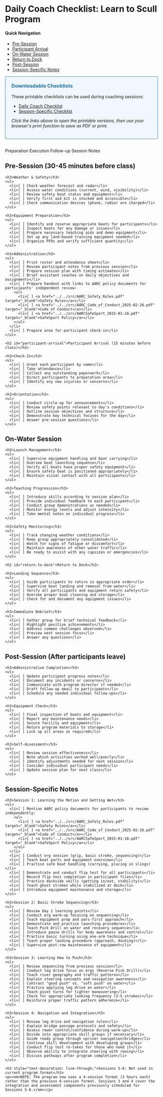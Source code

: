 # Daily Coach Checklist: Learn to Scull Program

<div class="page-toc">
  <h4>Quick Navigation</h4>
  <ul>
    <li><a href="#pre-session">Pre-Session</a></li>
    <li><a href="#participant-arrival">Participant Arrival</a></li>
    <li><a href="#on-water-session">On-Water Session</a></li>
    <li><a href="#return-to-dock">Return to Dock</a></li>
    <li><a href="#post-session">Post-Session</a></li>
    <li><a href="#session-specific-notes">Session-Specific Notes</a></li>
  </ul>
</div>

<div class="pdf-downloads" style="background-color: #f0f7ff; padding: 20px; margin-bottom: 30px; border-radius: 4px; border: 1px solid #1E73BE;">
  <h3 style="margin-top: 0; color: #1E73BE;">Downloadable Checklists</h3>
  <p>These printable checklists can be used during coaching sessions:</p>
  <ul>
    <li><a href="{{ site.baseurl }}/assets/pdf/daily_coach_checklist.html" target="_blank" class="cta-button">Daily Coach Checklist</a></li>
    <li><a href="{{ site.baseurl }}/assets/pdf/session_specific_checklist.html" target="_blank" class="cta-button">Session-Specific Checklist</a></li>
  </ul>
  <p><em>Click the links above to open the printable versions, then use your browser's print function to save as PDF or print.</em></p>
</div>

<div class="tab-container">
  <div class="tab-nav">
    <a class="tab-link" data-tab="preparation-tab">Preparation</a>
    <a class="tab-link" data-tab="execution-tab">Execution</a>
    <a class="tab-link" data-tab="followup-tab">Follow-up</a>
    <a class="tab-link" data-tab="session-tab">Session Notes</a>
  </div>
  
  <div id="preparation-tab" class="tab-content">
    <h2 id="pre-session">Pre-Session (30-45 minutes before class)</h2>

    <h3>Weather & Safety</h3>
    <ul>
      <li>[ ] Check weather forecast and radar</li>
      <li>[ ] Assess water conditions (current, wind, visibility)</li>
      <li>[ ] Review safety boat status and equipment</li>
      <li>[ ] Verify first aid kit is stocked and accessible</li>
      <li>[ ] Check communication devices (phone, radio) are charged</li>
    </ul>

    <h3>Equipment Preparation</h3>
    <ul>
      <li>[ ] Identify and reserve appropriate boats for participants</li>
      <li>[ ] Inspect boats for any damage or issues</li>
      <li>[ ] Prepare necessary teaching aids and demo equipment</li>
      <li>[ ] Set up any land-based training equipment needed</li>
      <li>[ ] Organize PFDs and verify sufficient quantity</li>
    </ul>

    <h3>Administrative</h3>
    <ul>
      <li>[ ] Print roster and attendance sheet</li>
      <li>[ ] Review participant notes from previous session</li>
      <li>[ ] Prepare session plan with timing estimates</li>
      <li>[ ] Brief assistant coaches on daily objectives and assignments</li>
      <li>[ ] Prepare handout with links to AARC policy documents for participants' independent review:
        <ul>
          <li>[ ] <a href="../../src/AARC_Safety_Rules.pdf" target="_blank">Safety Rules</a></li>
          <li>[ ] <a href="../../src/AARC_Code_of_Conduct_2025-02-26.pdf" target="_blank">Code of Conduct</a></li>
          <li>[ ] <a href="../../src/AARCSafeSport_2015-01-18.pdf" target="_blank">SafeSport Policy</a></li>
        </ul>
      </li>
      <li>[ ] Prepare area for participant check-in</li>
    </ul>

    <h2 id="participant-arrival">Participant Arrival (15 minutes before class)</h2>

    <h3>Check-In</h3>
    <ul>
      <li>[ ] Greet each participant by name</li>
      <li>[ ] Take attendance</li>
      <li>[ ] Collect any outstanding paperwork</li>
      <li>[ ] Direct participants to preparation area</li>
      <li>[ ] Identify any new injuries or concerns</li>
    </ul>

    <h3>Orientation</h3>
    <ul>
      <li>[ ] Conduct circle-up for announcements</li>
      <li>[ ] Review safety points relevant to day's conditions</li>
      <li>[ ] Outline session objectives and structure</li>
      <li>[ ] Demonstrate key technical focuses for the day</li>
      <li>[ ] Answer pre-session questions</li>
    </ul>
  </div>
  
  <div id="execution-tab" class="tab-content">
    <h2 id="on-water-session">On-Water Session</h2>

    <h3>Launch Management</h3>
    <ul>
      <li>[ ] Supervise equipment handling and boat carrying</li>
      <li>[ ] Oversee boat launching sequence</li>
      <li>[ ] Verify all boats have proper safety equipment</li>
      <li>[ ] Ensure safety boat is positioned appropriately</li>
      <li>[ ] Maintain visual contact with all participants</li>
    </ul>

    <h3>Teaching Progression</h3>
    <ul>
      <li>[ ] Introduce skills according to session plan</li>
      <li>[ ] Provide individual feedback to each participant</li>
      <li>[ ] Conduct group demonstrations as needed</li>
      <li>[ ] Monitor energy levels and adjust intensity</li>
      <li>[ ] Take mental notes on individual progress</li>
    </ul>

    <h3>Safety Monitoring</h3>
    <ul>
      <li>[ ] Track changing weather conditions</li>
      <li>[ ] Keep group appropriately consolidated</li>
      <li>[ ] Watch for signs of fatigue or discomfort</li>
      <li>[ ] Maintain awareness of other water traffic</li>
      <li>[ ] Be ready to assist with any capsizes or emergencies</li>
    </ul>

    <h2 id="return-to-dock">Return to Dock</h2>

    <h3>Landing Sequence</h3>
    <ul>
      <li>[ ] Guide participants to return in appropriate order</li>
      <li>[ ] Supervise boat landing and removal from water</li>
      <li>[ ] Verify all participants and equipment return safely</li>
      <li>[ ] Oversee proper boat cleaning and storage</li>
      <li>[ ] Check for and document any equipment issues</li>
    </ul>

    <h3>Immediate Debrief</h3>
    <ul>
      <li>[ ] Gather group for brief technical feedback</li>
      <li>[ ] Highlight positive achievements</li>
      <li>[ ] Address common challenges observed</li>
      <li>[ ] Preview next session focus</li>
      <li>[ ] Answer any questions</li>
    </ul>
  </div>
  
  <div id="followup-tab" class="tab-content">
    <h2 id="post-session">Post-Session (After participants leave)</h2>

    <h3>Administrative Completion</h3>
    <ul>
      <li>[ ] Update participant progress notes</li>
      <li>[ ] Document any incidents or concerns</li>
      <li>[ ] Communicate with program director if needed</li>
      <li>[ ] Draft follow-up email to participants</li>
      <li>[ ] Schedule any needed individual follow-ups</li>
    </ul>

    <h3>Equipment Check</h3>
    <ul>
      <li>[ ] Final inspection of boats and equipment</li>
      <li>[ ] Report any maintenance needs</li>
      <li>[ ] Secure facility and equipment</li>
      <li>[ ] Return program materials to storage</li>
      <li>[ ] Lock up all areas as required</li>
    </ul>

    <h3>Self-Assessment</h3>
    <ul>
      <li>[ ] Review session effectiveness</li>
      <li>[ ] Note which activities worked well/poorly</li>
      <li>[ ] Identify adjustments needed for next session</li>
      <li>[ ] Consider individual participant needs</li>
      <li>[ ] Update session plan for next class</li>
    </ul>
  </div>
  
  <div id="session-tab" class="tab-content">
    <h2 id="session-specific-notes">Session-Specific Notes</h2>

    <h3>Session 1: Learning the Motion and Getting Wet</h3>
    <ul>
      <li>[ ] Mention AARC policy documents for participants to review independently:
        <ul>
          <li>[ ] <a href="../../src/AARC_Safety_Rules.pdf" target="_blank">Safety Rules</a></li>
          <li>[ ] <a href="../../src/AARC_Code_of_Conduct_2025-02-26.pdf" target="_blank">Code of Conduct</a></li>
          <li>[ ] <a href="../../src/AARCSafeSport_2015-01-18.pdf" target="_blank">SafeSport Policy</a></li>
        </ul>
      </li>
      <li>[ ] Conduct erg session (grip, basic stroke, sequencing)</li>
      <li>[ ] Teach boat parts and equipment overview</li>
      <li>[ ] Practice safe boat handling (carrying, placing in slings)</li>
      <li>[ ] Demonstrate and conduct flip test for all participants</li>
      <li>[ ] Record flip test completion in participant files</li>
      <li>[ ] Practice dockside skills (getting in/out, stability)</li>
      <li>[ ] Teach ghost strokes while stabilized at dock</li>
      <li>[ ] Introduce equipment maintenance and storage</li>
    </ul>

    <h3>Session 2: Basic Stroke Sequencing</h3>
    <ul>
      <li>[ ] Review Day 1 learning points</li>
      <li>[ ] Conduct erg warm-up focusing on sequencing</li>
      <li>[ ] Teach equipment prep and oars-first approach</li>
      <li>[ ] Demonstrate and practice launching procedures</li>
      <li>[ ] Teach Pick Drill on water and recovery sequence</li>
      <li>[ ] Introduce pause drills for body awareness and control</li>
      <li>[ ] Practice basic turning using one-arm technique</li>
      <li>[ ] Teach proper landing procedure (approach, docking)</li>
      <li>[ ] Supervise post-row maintenance of equipment</li>
    </ul>

    <h3>Session 3: Learning How to Push</h3>
    <ul>
      <li>[ ] Review sequencing from previous session</li>
      <li>[ ] Conduct leg drive focus on ergs (Reverse Pick Drill)</li>
      <li>[ ] Teach river geography and traffic patterns</li>
      <li>[ ] Explain steering concepts and navigation awareness</li>
      <li>[ ] Contrast "good push" vs. "soft push" on water</li>
      <li>[ ] Practice applying leg drive on water</li>
      <li>[ ] Teach pivot turns for tighter maneuvering</li>
      <li>[ ] Check for appropriate looking frequency (3-5 strokes)</li>
      <li>[ ] Reinforce proper traffic pattern adherence</li>
    </ul>

    <h3>Session 4: Navigation and Integration</h3>
    <ul>
      <li>[ ] Review leg drive and navigation rules</li>
      <li>[ ] Explain bridge passage protocols and safety</li>
      <li>[ ] Assess rower control/confidence during warm-up</li>
      <li>[ ] Divide into appropriate skill groups if necessary</li>
      <li>[ ] Guide ready group through upriver navigation/bridges</li>
      <li>[ ] Continue skill development with developing group</li>
      <li>[ ] Conduct flip test re-takes for those who need it</li>
      <li>[ ] Observe ability to integrate steering with rowing</li>
      <li>[ ] Discuss pathways after program completion</li>
    </ul>

    <h3 style="text-decoration: line-through;">Sessions 5-6: Not used in current program format</h3>
    <p><em>NOTE: The program now uses a 4-session format (3 hours each) rather than the previous 6-session format. Sessions 3 and 4 cover the integration and assessment components previously scheduled for Sessions 5-6.</em></p>
  </div>
</div>